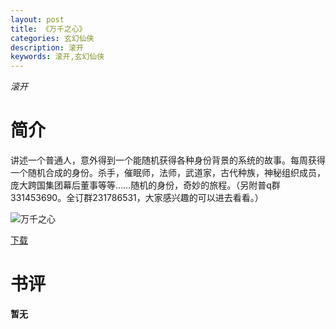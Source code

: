 ```yaml
---
layout: post
title: 《万千之心》
categories: 玄幻仙侠
description: 滚开
keywords: 滚开,玄幻仙侠
---
```

*滚开*
# 简介
讲述一个普通人，意外得到一个能随机获得各种身份背景的系统的故事。每周获得一个随机合成的身份。杀手，催眠师，法师，武道家，古代种族，神秘组织成员，庞大跨国集团幕后董事等等……随机的身份，奇妙的旅程。（另附普q群331453690。全订群231786531，大家感兴趣的可以进去看看。）

![万千之心](https://cdn.jsdelivr.net/gh/YYbooks0/yybooks0img@master/bookscover2/万千之心.2bjsnm8gys2s.jpg)

[下载](https://link.jscdn.cn/1drv/aHR0cHM6Ly8xZHJ2Lm1zL3QvcyFBaGU2R2dNWmVFb2poanY1MW9mMnBzR2kxWW5ZP2U9OFVsVVpT.txt)

# 书评
**暂无**